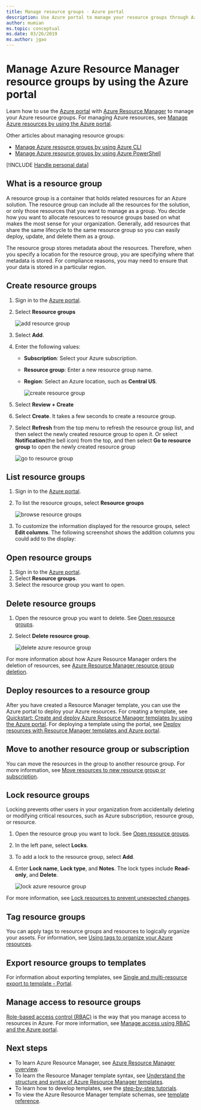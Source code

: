 ```yaml
---
title: Manage resource groups - Azure portal
description: Use Azure portal to manage your resource groups through Azure Resource Manager. Shows how to create, list, and delete resource groups.
author: mumian
ms.topic: conceptual
ms.date: 03/26/2019
ms.author: jgao
---
```

# Manage Azure Resource Manager resource groups by using the Azure portal

Learn how to use the [Azure portal](https://portal.azure.com) with [Azure Resource Manager](overview.md) to manage your Azure resource groups. For managing Azure resources, see [Manage Azure resources by using the Azure portal](manage-resources-portal.md).

Other articles about managing resource groups:

- [Manage Azure resource groups by using Azure CLI](manage-resources-cli.md)
- [Manage Azure resource groups by using Azure PowerShell](manage-resources-powershell.md)

[!INCLUDE [Handle personal data](../../../includes/gdpr-intro-sentence.md)]

## What is a resource group

A resource group is a container that holds related resources for an Azure solution. The resource group can include all the resources for the solution, or only those resources that you want to manage as a group. You decide how you want to allocate resources to resource groups based on what makes the most sense for your organization. Generally, add resources that share the same lifecycle to the same resource group so you can easily deploy, update, and delete them as a group.

The resource group stores metadata about the resources. Therefore, when you specify a location for the resource group, you are specifying where that metadata is stored. For compliance reasons, you may need to ensure that your data is stored in a particular region.


## Create resource groups

1. Sign in to the [Azure portal](https://portal.azure.com).
2. Select **Resource groups**

    ![add resource group](./media/manage-resource-groups-portal/manage-resource-groups-add-group.png)
3. Select **Add**.
4. Enter the following values:

   - **Subscription**: Select your Azure subscription. 
   - **Resource group**: Enter a new resource group name. 
   - **Region**: Select an Azure location, such as **Central US**.

     ![create resource group](./media/manage-resource-groups-portal/manage-resource-groups-create-group.png)
5. Select **Review + Create**
6. Select **Create**. It takes a few seconds to create a resource group.
7. Select **Refresh** from the top menu to refresh the resource group list, and then select the newly created resource group to open it. Or select **Notification**(the bell icon) from the top, and then select **Go to resource group** to open the newly created resource group

    ![go to resource group](./media/manage-resource-groups-portal/manage-resource-groups-add-group-go-to-resource-group.png)

## List resource groups

1. Sign in to the [Azure portal](https://portal.azure.com).
2. To list the resource groups, select **Resource groups**

    ![browse resource groups](./media/manage-resource-groups-portal/manage-resource-groups-list-groups.png)

3. To customize the information displayed for the resource groups, select **Edit columns**. The following screenshot shows the addition columns you could add to the display:

## Open resource groups

1. Sign in to the [Azure portal](https://portal.azure.com).
2. Select **Resource groups**.
3. Select the resource group you want to open.

## Delete resource groups

1. Open the resource group you want to delete.  See [Open resource groups](#open-resource-groups).
2. Select **Delete resource group**.

    ![delete azure resource group](./media/manage-resource-groups-portal/delete-group.png)

For more information about how Azure Resource Manager orders the deletion of resources, see [Azure Resource Manager resource group deletion](delete-resource-group.md).

## Deploy resources to a resource group

After you have created a Resource Manager template, you can use the Azure portal to deploy your Azure resources. For creating a template, see [Quickstart: Create and deploy Azure Resource Manager templates by using the Azure portal](../templates/quickstart-create-templates-use-the-portal.md). For deploying a template using the portal, see [Deploy resources with Resource Manager templates and Azure portal](../templates/deploy-portal.md).

## Move to another resource group or subscription

You can move the resources in the group to another resource group. For more information, see [Move resources to new resource group or subscription](move-resource-group-and-subscription.md).

## Lock resource groups

Locking prevents other users in your organization from accidentally deleting or modifying critical resources, such as Azure subscription, resource group, or resource. 

1. Open the resource group you want to lock.  See [Open resource groups](#open-resource-groups).
2. In the left pane, select **Locks**.
3. To add a lock to the resource group, select **Add**.
4. Enter **Lock name**, **Lock type**, and **Notes**. The lock types include **Read-only**, and **Delete**.

    ![lock azure resource group](./media/manage-resource-groups-portal/manage-resource-groups-add-lock.png)

For more information, see [Lock resources to prevent unexpected changes](lock-resources.md).

## Tag resource groups

You can apply tags to resource groups and resources to logically organize your assets. For information, see [Using tags to organize your Azure resources](tag-resources.md#portal).

## Export resource groups to templates

For information about exporting templates, see [Single and multi-resource export to template - Portal](../templates/export-template-portal.md).

## Manage access to resource groups

[Role-based access control (RBAC)](../../role-based-access-control/overview.md) is the way that you manage access to resources in Azure. For more information, see [Manage access using RBAC and the Azure portal](../../role-based-access-control/role-assignments-portal.md).

## Next steps

- To learn Azure Resource Manager, see [Azure Resource Manager overview](overview.md).
- To learn the Resource Manager template syntax, see [Understand the structure and syntax of Azure Resource Manager templates](../templates/template-syntax.md).
- To learn how to develop templates, see the [step-by-step tutorials](../index.yml).
- To view the Azure Resource Manager template schemas, see [template reference](/azure/templates/).
